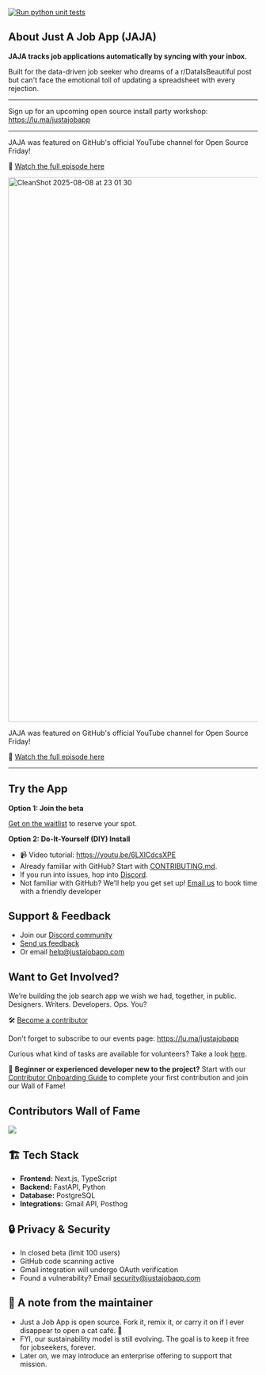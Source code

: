[![Run python unit tests](https://github.com/macro1/jobseeker-analytics/actions/workflows/pytest.yml/badge.svg)](https://github.com/macro1/jobseeker-analytics/actions/workflows/pytest.yml)

## **About Just A Job App (JAJA)**

**JAJA tracks job applications automatically by syncing with your inbox.** 

Built for the data-driven job seeker who dreams of a r/DataIsBeautiful post but can't face the emotional toll of updating a spreadsheet with every rejection. 

---

Sign up for an upcoming open source install party workshop: https://lu.ma/justajobapp

---

JAJA was featured on GitHub's official YouTube channel for Open Source Friday! 

🎥 [Watch the full episode here](https://youtu.be/sbzKMVaYHZw?list=PL0ZEIUccq0tD_c7gV0lAMXDXl-xK4pxch&t=1260) 


<img width="1778" height="1100" alt="CleanShot 2025-08-08 at 23 01 30" src="https://github.com/user-attachments/assets/3fecb216-b476-4c3d-aced-8b0eee6b6892" />


JAJA was featured on GitHub's official YouTube channel for Open Source Friday! 

🎥 [Watch the full episode here](https://youtu.be/sbzKMVaYHZw?list=PL0ZEIUccq0tD_c7gV0lAMXDXl-xK4pxch&t=1260) 

---

## **Try the App**

**Option 1: Join the beta**

[Get on the waitlist](https://app.formbricks.com/s/cmagfwkuu3f8bug01e340supq) to reserve your spot.

**Option 2: Do-It-Yourself (DIY) Install**
-  📹 Video tutorial: https://youtu.be/6LXlCdcsXPE 
- Already familiar with GitHub? Start with [CONTRIBUTING.md](https://github.com/lnovitz/jobseeker-analytics/blob/main/CONTRIBUTING.md).
- If you run into issues, hop into [Discord](https://discord.gg/gsdpMchCam).
- Not familiar with GitHub? We’ll help you get set up! [Email us](mailto:help@justajobapp.com?subject=Help%20Running%20App%20On%20Personal%20Computer) to book time with a friendly developer

## **Support & Feedback**

- Join our [Discord community](https://discord.gg/gsdpMchCam)
- [Send us feedback](https://docs.google.com/forms/d/e/1FAIpQLSeTJB5JDo-SNdVn2Ga3caExaYlwempeYHhWbEiao3jNCWXogQ/viewform?usp=sharing)
- Or email [help@justajobapp.com](mailto:help@justajobapp.com)

## Want to Get Involved?
We’re building the job search app we wish we had, together, in public.
Designers. Writers. Developers. Ops. You?

🛠 [Become a contributor](https://app.formbricks.com/s/tq4y6lav6f3qdb4mkoiyslpn)

Don't forget to subscribe to our events page: https://lu.ma/justajobapp

Curious what kind of tasks are available for volunteers? Take a look [here](https://github.com/just-a-job-app/jobseeker-analytics/issues?q=is%3Aissue%20state%3Aopen%20label%3A%22help%20wanted%22%20no%3Aassignee).

🎯 **Beginner or experienced developer new to the project?** Start with our [Contributor Onboarding Guide](CONTRIBUTOR_ONBOARDING.md) to complete your first contribution and join our Wall of Fame!


## Contributors Wall of Fame

<a href="https://github.com/just-a-job-app/jobseeker-analytics/graphs/contributors">
  <img src="https://contrib.rocks/image?repo=just-a-job-app/jobseeker-analytics" />
</a>

##  🏗 **Tech Stack**

- **Frontend:** Next.js, TypeScript
- **Backend:** FastAPI, Python
- **Database:** PostgreSQL
- **Integrations:** Gmail API, Posthog

## 🔒 **Privacy & Security**

- In closed beta (limit 100 users)
- GitHub code scanning active
- Gmail integration will undergo OAuth verification
- Found a vulnerability? Email security@justajobapp.com

## 📢 **A note from the maintainer**

- Just a Job App is open source. Fork it, remix it, or carry it on if I ever disappear to open a cat café. 🐾
- FYI, our sustainability model is still evolving. The goal is to keep it free for jobseekers, forever.
- Later on, we may introduce an enterprise offering to support that mission.

